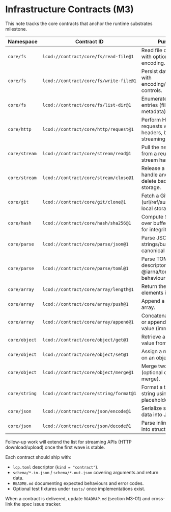 # Infrastructure Contracts (M3)

This note tracks the core contracts that anchor the runtime substrates milestone.

| Namespace | Contract ID | Purpose | Status |
|-----------|-------------|---------|--------|
| `core/fs` | `lcod://contract/core/fs/read-file@1` | Read file contents with optional encoding. | ✅ |
| `core/fs` | `lcod://contract/core/fs/write-file@1` | Persist data to disk with encoding/permissions controls. | ✅ |
| `core/fs` | `lcod://contract/core/fs/list-dir@1` | Enumerate directory entries (files/folders, metadata). | ✅ |
| `core/http` | `lcod://contract/core/http/request@1` | Perform HTTP requests with headers, body, streaming TBD. | ✅ |
| `core/stream` | `lcod://contract/core/stream/read@1` | Pull the next chunk from a reusable stream handle. | ✅ |
| `core/stream` | `lcod://contract/core/stream/close@1` | Release a stream handle and optionally delete backing storage. | ✅ |
| `core/git` | `lcod://contract/core/git/clone@1` | Fetch a Git repository (url/ref/subdir) onto local storage. | ✅ |
| `core/hash` | `lcod://contract/core/hash/sha256@1` | Compute SHA-256 over buffers/streams for integrity. | ✅ |
| `core/parse` | `lcod://contract/core/parse/json@1` | Parse JSON strings/buffers into canonical objects. | ✅ |
| `core/parse` | `lcod://contract/core/parse/toml@1` | Parse TOML descriptors (mirrors @iarna/toml behaviour). | ✅ |
| `core/array` | `lcod://contract/core/array/length@1` | Return the number of elements in an array. | ✅ |
| `core/array` | `lcod://contract/core/array/push@1` | Append a value to an array. | ✅ |
| `core/array` | `lcod://contract/core/array/append@1` | Concatenate arrays or append a single value (immutable). | ✅ |
| `core/object` | `lcod://contract/core/object/get@1` | Retrieve a nested value from an object. | ✅ |
| `core/object` | `lcod://contract/core/object/set@1` | Assign a nested value on an object. | ✅ |
| `core/object` | `lcod://contract/core/object/merge@1` | Merge two objects (optional deep merge). | ✅ |
| `core/string` | `lcod://contract/core/string/format@1` | Format a template string using named placeholders. | ✅ |
| `core/json` | `lcod://contract/core/json/encode@1` | Serialize structured data into JSON text. | ✅ |
| `core/json` | `lcod://contract/core/json/decode@1` | Parse inline JSON text into structured data. | ✅ |

Follow-up work will extend the list for streaming APIs (HTTP download/upload) once the first wave is stable.

Each contract should ship with:

- `lcp.toml` descriptor (`kind = "contract"`).
- `schema/*.in.json` / `schema/*.out.json` covering arguments and return data.
- `README.md` documenting expected behaviours and error codes.
- Optional test fixtures under `tests/` once implementations exist.

When a contract is delivered, update `ROADMAP.md` (section M3-01) and cross-link the spec issue tracker.

